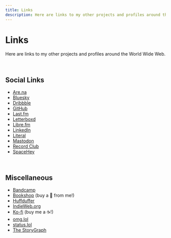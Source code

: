 ```yaml
---
title: Links
description: Here are links to my other projects and profiles around the World Wide Web.
---
```


# Links

Here are links to my other projects and profiles around the World Wide Web.

&nbsp;

## Social Links

<ul class="list-multi-col list-social">
    <li><a href="https://www.are.na/nick-simson/channels">Are.na</a></li>
    <li><a href="https://bsky.app/profile/nicksimson.com">Bluesky</a></li>
    <li><a href="https://dribbble.com/nsmsn/">Dribbble</a></li>
    <li><a href="https://github.com/nsmsn">GitHub</a></li>
    <li><a href="https://www.last.fm/user/nsmsn">Last.fm</a></li>
    <li><a href="https://letterboxd.com/nsmsn/">Letterboxd</a></li>
    <li><a href="https://libre.fm/user/nsmsn">Libre.fm</a></li>
    <li><a href="https://www.linkedin.com/in/nsmsn/">LinkedIn</a></li>
    <li><a href="https://literal.club/nsmsn">Literal</a></li>
    <li><a href="https://social.lol/@nsmsn">Mastodon</a></li>
    <li><a href="https://record.club/nsmsn">Record Club</a></li>
    <li><a href="https://spacehey.com/nsmsn">SpaceHey</a></li>
</ul>

&nbsp;

## Miscellaneous

- [Bandcamp](https://bandcamp.com/nsmsn)
- [Bookshop](https://bookshop.org/shop/nsmsn) (buy a 📕 from me!)
- [Huffduffer](https://huffduffer.com/nsmsn)
- [IndieWeb.org](https://indieweb.org/User:Nicksimson.com)
- [Ko-fi](https://ko-fi.com/nsmsn) (buy me a ☕!)
- [omg.lol](https://nsmsn.co/)
- [status.lol](https://nsmsn.status.lol/)
- [The StoryGraph](https://app.thestorygraph.com/profile/nsmsn)
